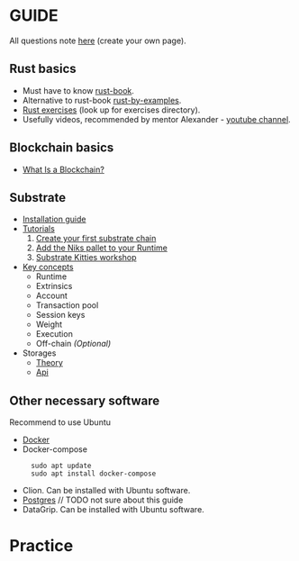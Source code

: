# GUIDE

All questions note [here](https://docs.google.com/spreadsheets/d/1qRWu9mIqaxKNt8I5E0BFoicpNZHotJhyyrwrFugT_c0/edit?usp=sharing)
(create your own page).

## Rust basics

- Must have to know [rust-book](https://doc.rust-lang.org/book/).
- Alternative to rust-book [rust-by-examples](https://doc.rust-lang.org/stable/rust-by-example/).
- [Rust exercises](https://github.com/rust-lang/rustlings/) (look up for exercises directory).
- Usefully videos, recommended by mentor Alexander - [youtube channel](https://www.youtube.com/c/JonGjengset/videos).


## Blockchain basics

- [What Is a Blockchain?](https://www.investopedia.com/terms/b/blockchain.asp)

## Substrate 

- [Installation guide](https://docs.substrate.io/v3/getting-started/installation/)
- [Tutorials](https://docs.substrate.io/tutorials/v3/)
  1. [Create your first substrate chain](https://docs.substrate.io/tutorials/v3/create-your-first-substrate-chain/)
  2. [Add the Niks pallet to your Runtime](https://docs.substrate.io/tutorials/v3/add-a-pallet/)
  3. [Substrate Kitties workshop](https://docs.substrate.io/tutorials/v3/kitties/pt1/)
- [Key concepts](https://docs.substrate.io/v3/concepts/runtime/)
  - Runtime
  - Extrinsics
  - Account
  - Transaction pool
  - Session keys
  - Weight
  - Execution
  - Off-chain *(Optional)*
- Storages
  - [Theory](https://docs.substrate.io/v3/advanced/storage/)
  - [Api](https://docs.substrate.io/v3/runtime/storage/)

## Other necessary software

Recommend to use Ubuntu

- [Docker](https://www.digitalocean.com/community/tutorials/how-to-install-and-use-docker-on-ubuntu-20-04-ru)
- Docker-compose
  ```shell
    sudo apt update
    sudo apt install docker-compose
  ```
- Clion. Can be installed with Ubuntu software.
- [Postgres](https://www.digitalocean.com/community/tutorials/how-to-install-postgresql-on-ubuntu-20-04-quickstart-ru) // TODO not sure about this guide
- DataGrip. Can be installed with Ubuntu software.

# Practice
